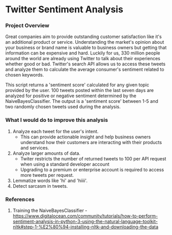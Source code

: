 # Twitter Sentiment Analysis

### Project Overview
Great companies aim to provide outstanding customer satisfaction like it's an additional product or service. Understanding the market's opinion about your business or brand name is valuable to business owners but getting that information can be expensive and hard. Luckily for us, 330 million people around the world are already using Twitter to talk about their experiences whether good or bad. Twitter's search API allows us to access these tweets and analyze them to calculate the average consumer's sentiment related to chosen keywords.

This script returns a 'sentiment score' calculated for any given topic provided by the user. 100 tweets posted within the last seven days are analyzed for positive or negative sentiment determined by the NaiveBayesClassifier. The output is a 'sentiment score' between 1-5 and two randomly chosen tweets used during the analysis.

### What I would do to improve this analysis 
1) Analyze each tweet for the user's intent.
    * This can provide actionable insight and help business owners understand how their customers are interacting with their products and services. 
2) Analyze larger amounts of data.
    * Twiter restricts the number of returned tweets to 100 per API request when using a standard developer account
    * Upgrading to a premium or enterprise account is required to access more tweets per request.
3) Lemmatize words like 'hi' and 'hiiii'.
4) Detect sarcasm in tweets.

### References
1) Training the NaiveBayesClassifier - https://www.digitalocean.com/community/tutorials/how-to-perform-sentiment-analysis-in-python-3-using-the-natural-language-toolkit-nltk#step-1-%E2%80%94-installing-nltk-and-downloading-the-data
